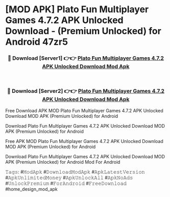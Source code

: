 # [MOD APK] Plato Fun Multiplayer Games 4.7.2 APK Unlocked Download - (Premium Unlocked) for Android 47zr5



<div align="center">
<h3>🔴 Download [Server1] 👉👉 <a href="https://momento.my/?title=Plato_Fun_Multiplayer_Games_4.7.2_APK_Unlocked_Download">Plato Fun Multiplayer Games 4.7.2 APK Unlocked Download Mod Apk</a></h3><br>

<h3>🔴 Download [Server2] 👉👉 <a href="https://momento.my/?title=Plato_Fun_Multiplayer_Games_4.7.2_APK_Unlocked_Download">Plato Fun Multiplayer Games 4.7.2 APK Unlocked Download Mod Apk</a></h3>
</div>



Free Download APK MOD Plato Fun Multiplayer Games 4.7.2 APK Unlocked Download MOD APK (Premium Unlocked) for Android

Download Plato Fun Multiplayer Games 4.7.2 APK Unlocked Download MOD APK (Premium Unlocked) for Android

Free APK MOD Plato Fun Multiplayer Games 4.7.2 APK Unlocked Download MOD APK (Premium Unlocked) for Android

Download Plato Fun Multiplayer Games 4.7.2 APK Unlocked Download MOD APK (Premium Unlocked) for Android Mod For Android

𝚃𝚊𝚐𝚜: #𝙼𝚘𝚍𝙰𝚙𝚔 #𝙳𝚘𝚠𝚗𝚕𝚘𝚊𝚍𝙼𝚘𝚍𝙰𝚙𝚔 #𝙰𝚙𝚔𝙻𝚊𝚝𝚎𝚜𝚝𝚅𝚎𝚛𝚜𝚒𝚘𝚗 #𝙰𝚙𝚔𝚄𝚗𝚕𝚒𝚖𝚒𝚝𝚎𝚍𝙼𝚘𝚗𝚎𝚢 #𝙰𝚙𝚔𝚄𝚗𝚕𝚘𝚌𝚔𝙰𝚕𝚕 #𝙰𝚙𝚔𝙽𝚘𝙰𝚍𝚜 #𝚄𝚗𝚕𝚘𝚌𝚔𝙿𝚛𝚎𝚖𝚒𝚞𝚖 #𝙵𝚘𝚛𝙰𝚗𝚍𝚛𝚘𝚒𝚍 #𝙵𝚛𝚎𝚎𝙳𝚘𝚠𝚗𝚕𝚘𝚊𝚍 #home_design_mod_apk
